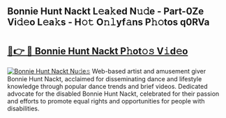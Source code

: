 ## Bonnie Hunt Nackt L𝚎a𝚔ed N𝚞𝚍e - Part-0Ze Vi𝚍𝚎o L𝚎a𝚔s - H𝚘𝚝 O𝚗𝚕yf𝚊ns P𝚑𝚘tos q0RVa

# <h2><a href="http://kfeeq5l.oniu.top/?m=Bonnie+Hunt+Nackt">🔗👉 🔴 Bonnie Hunt Nackt P𝚑ot𝚘𝚜 V𝚒d𝚎o</a></h2>

[![Bonnie Hunt Nackt Nu𝚍e𝚜](https://i.imgur.com/0qMVB7G.gif)](http://kfeeq5l.oniu.top/?m=Bonnie+Hunt+Nackt)
Web-based artist and amusement giver Bonnie Hunt Nackt, acclaimed for disseminating dance and lifestyle knowledge through popular dance trends and brief videos. Dedicated advocate for the disabled Bonnie Hunt Nackt, celebrated for their passion and efforts to promote equal rights and opportunities for people with disabilities.  
